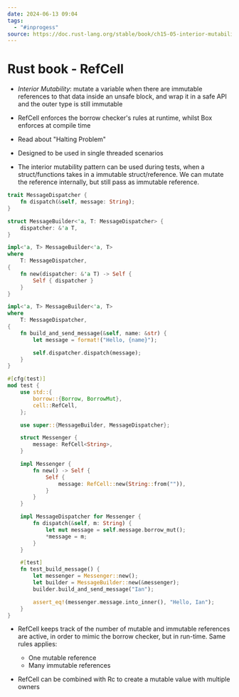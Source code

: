```yaml
---
date: 2024-06-13 09:04
tags:
  - "#inprogess"
source: https://doc.rust-lang.org/stable/book/ch15-05-interior-mutability.html
---
```



# Rust book - RefCell

- *Interior Mutability*: mutate a variable when there are immutable references to that data inside an unsafe block, and wrap it in a safe API and the outer type is still immutable

- RefCell enforces the borrow checker's rules at runtime, whilst Box enforces at compile time

- Read about "Halting Problem"

- Designed to be used in single threaded scenarios

- The interior mutability pattern can be used during tests, when a struct/functions takes in a immutable struct/reference. We can mutate the reference internally, but still pass as immutable reference.

```rust
trait MessageDispatcher {
    fn dispatch(&self, message: String);
}

struct MessageBuilder<'a, T: MessageDispatcher> {
    dispatcher: &'a T,
}

impl<'a, T> MessageBuilder<'a, T>
where
    T: MessageDispatcher,
{
    fn new(dispatcher: &'a T) -> Self {
        Self { dispatcher }
    }
}

impl<'a, T> MessageBuilder<'a, T>
where
    T: MessageDispatcher,
{
    fn build_and_send_message(&self, name: &str) {
        let message = format!("Hello, {name}");

        self.dispatcher.dispatch(message);
    }
}

#[cfg(test)]
mod test {
    use std::{
        borrow::{Borrow, BorrowMut},
        cell::RefCell,
    };

    use super::{MessageBuilder, MessageDispatcher};

    struct Messenger {
        message: RefCell<String>,
    }

    impl Messenger {
        fn new() -> Self {
            Self {
                message: RefCell::new(String::from("")),
            }
        }
    }

    impl MessageDispatcher for Messenger {
        fn dispatch(&self, m: String) {
            let mut message = self.message.borrow_mut();
            *message = m;
        }
    }

    #[test]
    fn test_build_message() {
        let messenger = Messenger::new();
        let builder = MessageBuilder::new(&messenger);
        builder.build_and_send_message("Ian");

        assert_eq!(messenger.message.into_inner(), "Hello, Ian");
    }
}
```
- RefCell keeps track of the number of mutable and immutable references are active, in order to mimic the borrow checker, but in run-time. Same rules applies:
	- One mutable reference
	- Many immutable references

- RefCell can be combined with Rc to create a mutable value with multiple owners